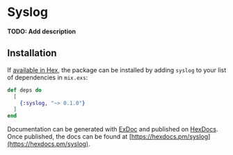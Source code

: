 # Syslog

**TODO: Add description**

## Installation

If [available in Hex](https://hex.pm/docs/publish), the package can be installed
by adding `syslog` to your list of dependencies in `mix.exs`:

```elixir
def deps do
  [
    {:syslog, "~> 0.1.0"}
  ]
end
```

Documentation can be generated with [ExDoc](https://github.com/elixir-lang/ex_doc)
and published on [HexDocs](https://hexdocs.pm). Once published, the docs can
be found at [https://hexdocs.pm/syslog](https://hexdocs.pm/syslog).

